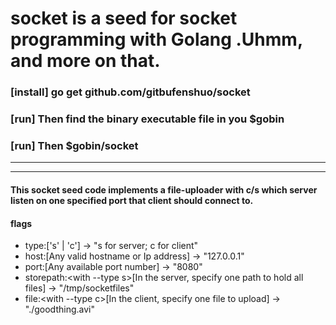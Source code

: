 # socket is a seed for socket programming with Golang .Uhmm, and more on that.

### [install]   go get github.com/gitbufenshuo/socket
### [run]       Then find the binary executable file in you $gobin
### [run]       Then $gobin/socket

---
---

#### This socket seed code implements a file-uploader with c/s which server listen on one specified port that client should connect to. 
#### flags
- type:['s' | 'c'] -> "s for server; c for client"
- host:[Any valid hostname or Ip address] -> "127.0.0.1"
- port:[Any available port number] -> "8080"
- storepath:\<with --type s\>[In the server, specify one path to hold all files] -> "/tmp/socketfiles"
- file:\<with --type c\>[In the client, specify one file to upload] -> "./goodthing.avi"
